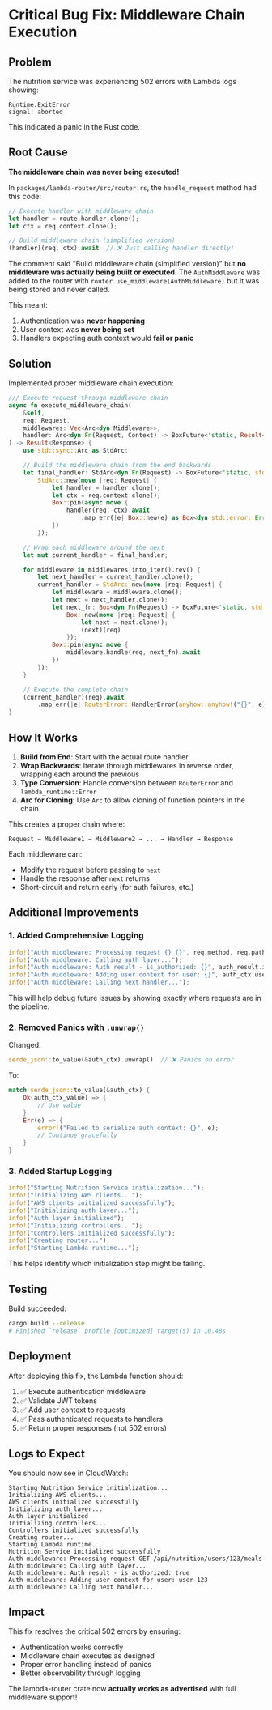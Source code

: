 # Critical Bug Fix: Middleware Chain Execution

## Problem

The nutrition service was experiencing 502 errors with Lambda logs showing:

```
Runtime.ExitError
signal: aborted
```

This indicated a panic in the Rust code.

## Root Cause

**The middleware chain was never being executed!**

In `packages/lambda-router/src/router.rs`, the `handle_request` method had this code:

```rust
// Execute handler with middleware chain
let handler = route.handler.clone();
let ctx = req.context.clone();

// Build middleware chain (simplified version)
(handler)(req, ctx).await  // ❌ Just calling handler directly!
```

The comment said "Build middleware chain (simplified version)" but **no middleware was actually being built or executed**. The `AuthMiddleware` was added to the router with `router.use_middleware(AuthMiddleware)` but it was being stored and never called.

This meant:

1. Authentication was **never happening**
2. User context was **never being set**
3. Handlers expecting auth context would **fail or panic**

## Solution

Implemented proper middleware chain execution:

```rust
/// Execute request through middleware chain
async fn execute_middleware_chain(
    &self,
    req: Request,
    middlewares: Vec<Arc<dyn Middleware>>,
    handler: Arc<dyn Fn(Request, Context) -> BoxFuture<'static, Result<Response>> + Send + Sync>,
) -> Result<Response> {
    use std::sync::Arc as StdArc;

    // Build the middleware chain from the end backwards
    let final_handler: StdArc<dyn Fn(Request) -> BoxFuture<'static, std::result::Result<Response, Error>> + Send + Sync> =
        StdArc::new(move |req: Request| {
            let handler = handler.clone();
            let ctx = req.context.clone();
            Box::pin(async move {
                handler(req, ctx).await
                    .map_err(|e| Box::new(e) as Box<dyn std::error::Error + Send + Sync>)
            })
        });

    // Wrap each middleware around the next
    let mut current_handler = final_handler;

    for middleware in middlewares.into_iter().rev() {
        let next_handler = current_handler.clone();
        current_handler = StdArc::new(move |req: Request| {
            let middleware = middleware.clone();
            let next = next_handler.clone();
            let next_fn: Box<dyn Fn(Request) -> BoxFuture<'static, std::result::Result<Response, Error>> + Send + Sync> =
                Box::new(move |req: Request| {
                    let next = next.clone();
                    (next)(req)
                });
            Box::pin(async move {
                middleware.handle(req, next_fn).await
            })
        });
    }

    // Execute the complete chain
    (current_handler)(req).await
        .map_err(|e| RouterError::HandlerError(anyhow::anyhow!("{}", e)))
}
```

## How It Works

1. **Build from End**: Start with the actual route handler
2. **Wrap Backwards**: Iterate through middlewares in reverse order, wrapping each around the previous
3. **Type Conversion**: Handle conversion between `RouterError` and `lambda_runtime::Error`
4. **Arc for Cloning**: Use `Arc` to allow cloning of function pointers in the chain

This creates a proper chain where:

```
Request → Middleware1 → Middleware2 → ... → Handler → Response
```

Each middleware can:

- Modify the request before passing to `next`
- Handle the response after `next` returns
- Short-circuit and return early (for auth failures, etc.)

## Additional Improvements

### 1. Added Comprehensive Logging

```rust
info!("Auth middleware: Processing request {} {}", req.method, req.path);
info!("Auth middleware: Calling auth layer...");
info!("Auth middleware: Auth result - is_authorized: {}", auth_result.is_authorized);
info!("Auth middleware: Adding user context for user: {}", auth_ctx.user_id);
info!("Auth middleware: Calling next handler...");
```

This will help debug future issues by showing exactly where requests are in the pipeline.

### 2. Removed Panics with `.unwrap()`

Changed:

```rust
serde_json::to_value(&auth_ctx).unwrap()  // ❌ Panics on error
```

To:

```rust
match serde_json::to_value(&auth_ctx) {
    Ok(auth_ctx_value) => {
        // Use value
    }
    Err(e) => {
        error!("Failed to serialize auth context: {}", e);
        // Continue gracefully
    }
}
```

### 3. Added Startup Logging

```rust
info!("Starting Nutrition Service initialization...");
info!("Initializing AWS clients...");
info!("AWS clients initialized successfully");
info!("Initializing auth layer...");
info!("Auth layer initialized");
info!("Initializing controllers...");
info!("Controllers initialized successfully");
info!("Creating router...");
info!("Starting Lambda runtime...");
```

This helps identify which initialization step might be failing.

## Testing

Build succeeded:

```bash
cargo build --release
# Finished `release` profile [optimized] target(s) in 10.48s
```

## Deployment

After deploying this fix, the Lambda function should:

1. ✅ Execute authentication middleware
2. ✅ Validate JWT tokens
3. ✅ Add user context to requests
4. ✅ Pass authenticated requests to handlers
5. ✅ Return proper responses (not 502 errors)

## Logs to Expect

You should now see in CloudWatch:

```
Starting Nutrition Service initialization...
Initializing AWS clients...
AWS clients initialized successfully
Initializing auth layer...
Auth layer initialized
Initializing controllers...
Controllers initialized successfully
Creating router...
Starting Lambda runtime...
Nutrition Service initialized successfully
Auth middleware: Processing request GET /api/nutrition/users/123/meals
Auth middleware: Calling auth layer...
Auth middleware: Auth result - is_authorized: true
Auth middleware: Adding user context for user: user-123
Auth middleware: Calling next handler...
```

## Impact

This fix resolves the critical 502 errors by ensuring:

- Authentication works correctly
- Middleware chain executes as designed
- Proper error handling instead of panics
- Better observability through logging

The lambda-router crate now **actually works as advertised** with full middleware support!
